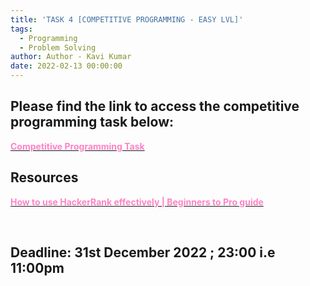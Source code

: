 ```yaml
---
title: 'TASK 4 [COMPETITIVE PROGRAMMING - EASY LVL]'
tags:
  - Programming
  - Problem Solving
author: Author - Kavi Kumar
date: 2022-02-13 00:00:00
---
```


## Please find the link to access the competitive programming task below:

[<b><span style="color: #FE83C6">Competitive Programming Task</span></b>](https://www.hackerrank.com/cp-prelims)

## Resources
[<b><span style="color: #FE83C6">How to use HackerRank effectively | Beginners to Pro guide</span></b>](https://youtu.be/9CpvWF41WrQ)

<br>

## Deadline: <b>31st December 2022 ; 23:00 i.e 11:00pm </b>